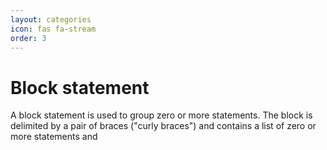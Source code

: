 ```yaml
---
layout: categories
icon: fas fa-stream
order: 3
---
```


# Block statement
A block statement is used to group zero or more statements. The block is delimited by a pair of braces ("curly braces") and contains a list of zero or more statements and